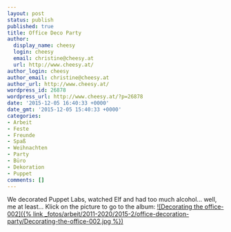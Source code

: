 ```yaml
---
layout: post
status: publish
published: true
title: Office Deco Party
author:
  display_name: cheesy
  login: cheesy
  email: christine@cheesy.at
  url: http://www.cheesy.at/
author_login: cheesy
author_email: christine@cheesy.at
author_url: http://www.cheesy.at/
wordpress_id: 26878
wordpress_url: http://www.cheesy.at/?p=26878
date: '2015-12-05 16:40:33 +0000'
date_gmt: '2015-12-05 15:40:33 +0000'
categories:
- Arbeit
- Feste
- Freunde
- Spaß
- Weihnachten
- Party
- Büro
- Dekoration
- Puppet
comments: []
---
```

We decorated Puppet Labs, watched Elf and had too much alcohol... well, me at least...
Klick on the picture to go to the album:
[![Decorating the office-002]({% link _fotos/arbeit/2011-2020/2015-2/office-decoration-party/Decorating-the-office-002.jpg %})](http://www.cheesy.at/fotos/arbeit/office-decoration-party/)
